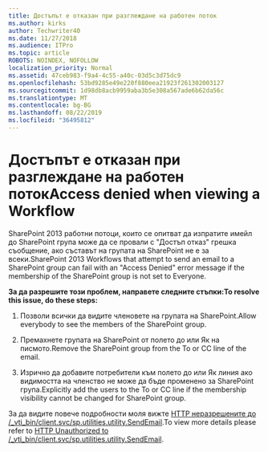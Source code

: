 ```yaml
---
title: Достъпът е отказан при разглеждане на работен поток
ms.author: kirks
author: Techwriter40
ms.date: 11/27/2018
ms.audience: ITPro
ms.topic: article
ROBOTS: NOINDEX, NOFOLLOW
localization_priority: Normal
ms.assetid: 47ceb983-f9a4-4c55-a40c-03d5c3d75dc9
ms.openlocfilehash: 53bd9285e49e220f880eea21923f261302003127
ms.sourcegitcommit: 1d98db8acb9959aba3b5e308a567ade6b62da56c
ms.translationtype: MT
ms.contentlocale: bg-BG
ms.lasthandoff: 08/22/2019
ms.locfileid: "36495812"
---
```

# <a name="access-denied-when-viewing-a-workflow"></a><span data-ttu-id="64148-102">Достъпът е отказан при разглеждане на работен поток</span><span class="sxs-lookup"><span data-stu-id="64148-102">Access denied when viewing a Workflow</span></span>

<span data-ttu-id="64148-103">SharePoint 2013 работни потоци, които се опитват да изпратите имейл до SharePoint група може да се провали с "Достъп отказ" грешка съобщение, ако съставът на групата на SharePoint не е за всеки.</span><span class="sxs-lookup"><span data-stu-id="64148-103">SharePoint 2013 Workflows that attempt to send an email to a SharePoint group can fail with an "Access Denied" error message if the membership of the SharePoint group is not set to Everyone.</span></span>
  
 <span data-ttu-id="64148-104">**За да разрешите този проблем, направете следните стъпки:**</span><span class="sxs-lookup"><span data-stu-id="64148-104">**To resolve this issue, do these steps:**</span></span>
  
 1. <span data-ttu-id="64148-105">Позволи всички да видите членовете на групата на SharePoint.</span><span class="sxs-lookup"><span data-stu-id="64148-105">Allow everybody to see the members of the SharePoint group.</span></span>
  
 2. <span data-ttu-id="64148-106">Премахнете групата на SharePoint от полето до или Як на писмото.</span><span class="sxs-lookup"><span data-stu-id="64148-106">Remove the SharePoint group from the To or CC line of the email.</span></span>
  
 3. <span data-ttu-id="64148-107">Изрично да добавите потребители към полето до или Як линия ако видимостта на членство не може да бъде променено за SharePoint група.</span><span class="sxs-lookup"><span data-stu-id="64148-107">Explicitly add the users to the To or CC line if the membership visibility cannot be changed for SharePoint group.</span></span>
  
<span data-ttu-id="64148-108">За да видите повече подробности моля вижте [HTTP неразрешените до /_vti_bin/client.svc/sp.utilities.utility.SendEmail](https://go.microsoft.com/fwlink/?linkid=2044694&amp;clcid=0x409).</span><span class="sxs-lookup"><span data-stu-id="64148-108">To view more details please refer to [HTTP Unauthorized to /_vti_bin/client.svc/sp.utilities.utility.SendEmail](https://go.microsoft.com/fwlink/?linkid=2044694&amp;clcid=0x409).</span></span>
  